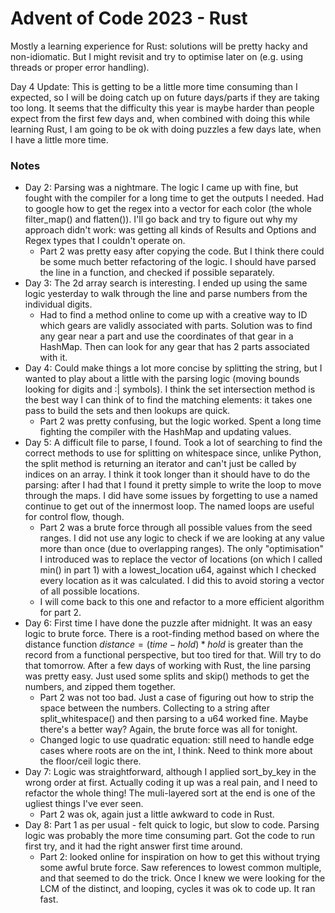 # Advent of Code 2023 - Rust

Mostly a learning experience for Rust: solutions will be pretty hacky and non-idiomatic. But I might revisit and try to optimise later on (e.g. using threads or proper error handling).

Day 4 Update: This is getting to be a little more time consuming than I expected, so I will be doing catch up on future days/parts if they are taking too long. It seems that the difficulty this year is maybe harder than people expect from the first few days and, when combined with doing this while learning Rust, I am going to be ok with doing puzzles a few days late, when I have a little more time.

### Notes
- Day 2: Parsing was a nightmare. The logic I came up with fine, but fought with the compiler for a long time to get the outputs I needed. Had to google how to get the regex into a vector for each color (the whole filter_map() and flatten()). I'll go back and try to figure out why my approach didn't work: was getting all kinds of Results and Options and Regex types that I couldn't operate on.
  - Part 2 was pretty easy after copying the code. But I think there could be some much better refactoring of the logic. I should have parsed the line in a function, and checked if possible separately.
- Day 3: The 2d array search is interesting. I ended up using the same logic yesterday to walk through the line and parse numbers from the individual digits.
  - Had to find a method online to come up with a creative way to ID which gears are validly associated with parts. Solution was to find any gear near a part and use the coordinates of that gear in a HashMap. Then can look for any gear that has 2 parts associated with it.
- Day 4: Could make things a lot more concise by splitting the string, but I wanted to play about a little with the parsing logic (moving bounds looking for digits and :| symbols). I think the set intersection method is the best way I can think of to find the matching elements: it takes one pass to build the sets and then lookups are quick.
  - Part 2 was pretty confusing, but the logic worked. Spent a long time fighting the compiler with the HashMap and updating values.
- Day 5: A difficult file to parse, I found. Took a lot of searching to find the correct methods to use for splitting on whitespace since, unlike Python, the split method is returning an iterator and can't just be called by indices on an array. I think it took longer than it should have to do the parsing: after I had that I found it pretty simple to write the loop to move through the maps. I did have some issues by forgetting to use a named continue to get out of the innermost loop. The named loops are useful for control flow, though.
  - Part 2 was a brute force through all possible values from the seed ranges. I did not use any logic to check if we are looking at any value more than once (due to overlapping ranges). The only "optimisation" I introduced was to replace the vector of locations (on which I called min() in part 1) with a lowest_location u64, against which I checked every location as it was calculated. I did this to avoid storing a vector of all possible locations.
  - I will come back to this one and refactor to a more efficient algorithm for part 2.
- Day 6: First time I have done the puzzle after midnight. It was an easy logic to brute force. There is a root-finding method based on where the distance function $distance = (time - hold) * hold$ is greater than the record from a functional perspective, but too tired for that. Will try to do that tomorrow. After a few days of working with Rust, the line parsing was pretty easy. Just used some splits and skip() methods to get the numbers, and zipped them together.
  - Part 2 was not too bad. Just a case of figuring out how to strip the space between the numbers. Collecting to a string after split_whitespace() and then parsing to a u64 worked fine. Maybe there's a better way? Again, the brute force was all for tonight.
  - Changed logic to use quadratic equation: still need to handle edge cases where roots are on the int, I think. Need to think more about the floor/ceil logic there.
- Day 7: Logic was straightforward, although I applied sort_by_key in the wrong order at first. Actually coding it up was a real pain, and I need to refactor the whole thing! The muli-layered sort at the end is one of the ugliest things I've ever seen.
  - Part 2 was ok, again just a little awkward to code in Rust.
- Day 8: Part 1 as per usual - felt quick to logic, but slow to code. Parsing logic was probably the more time consuming part. Got the code to run first try, and it had the right answer first time around.
  - Part 2: looked online for inspiration on how to get this without trying some awful brute force. Saw references to lowest common multiple, and that seemed to do the trick. Once I knew we were looking for the LCM of the distinct, and looping, cycles it was ok to code up. It ran fast.